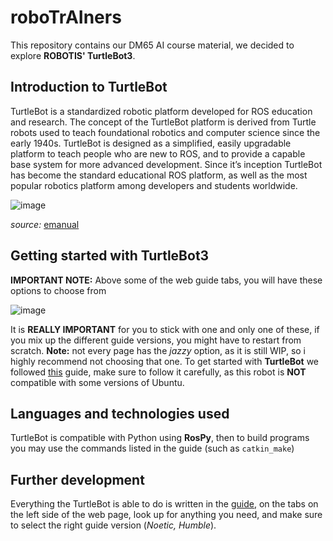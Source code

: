 # roboTrAIners
This repository contains our DM65 AI course material, we decided to explore **ROBOTIS' TurtleBot3**. 

## Introduction to TurtleBot
TurtleBot is a standardized robotic platform developed for ROS education and research. The concept of the TurtleBot platform is derived from Turtle robots used to teach foundational robotics and computer science since the early 1940s. TurtleBot is designed as a simplified, easily upgradable platform to teach people who are new to ROS, and to provide a capable base system for more advanced development. Since it’s inception TurtleBot has become the standard educational ROS platform, as well as the most popular robotics platform among developers and students worldwide.


![image](https://github.com/user-attachments/assets/a1920af0-4d32-4783-9d4e-8a7d2f0dc8c7)

*source:* [emanual](https://emanual.robotis.com/docs/en/platform/turtlebot3/overview/)

## Getting started with TurtleBot3
**IMPORTANT NOTE:** Above some of the web guide tabs, you will have these options to choose from 

![image](https://github.com/user-attachments/assets/9f96f33e-212e-4761-b750-fd651913d013)

It is **REALLY IMPORTANT** for you to stick with one and only one of these, if you mix up the different guide versions, you might have to restart from scratch.
**Note:** not every page has the *jazzy* option, as it is still WIP, so i highly recommend not choosing that one.
To get started with **TurtleBot** we followed [this](https://emanual.robotis.com/docs/en/platform/turtlebot3/quick-start/#pc-setup) guide, make sure to follow it carefully,
as this robot is **NOT** compatible with some versions of Ubuntu.

## Languages and technologies used
TurtleBot is compatible with Python using **RosPy**, then to build programs you may use the commands listed in the guide (such as `catkin_make`)

## Further development
Everything the TurtleBot is able to do is written in the [guide](https://emanual.robotis.com/docs/en/platform/turtlebot3/overview/), on the tabs on the left side of the web page, look up for anything you need, and make sure to select the right guide version (*Noetic, Humble*).
